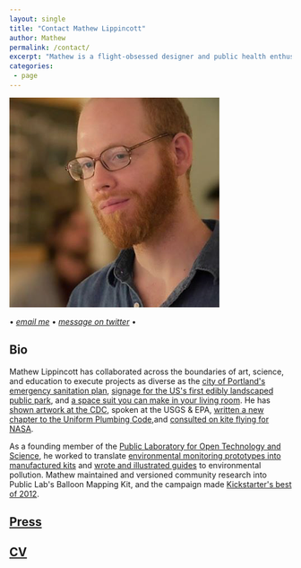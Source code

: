 ```yaml
---
layout: single
title: "Contact Mathew Lippincott"
author: Mathew
permalink: /contact/
excerpt: "Mathew is a flight-obsessed designer and public health enthusiast who loves making instructions."
categories:
 - page
---
```


![me](../assets/images/profile.png)

• _[email me](mailto:headfullofair@gmail.com)_ • _[message on twitter](https://twitter.com/headfullofair)_ •

## Bio
Mathew Lippincott has collaborated across the boundaries of art, science, and education to execute projects as diverse as the [city of Portland's emergency sanitation plan](https://www.portlandoregon.gov/pbem/article/447707), [signage for the US's first edibly landscaped public park](http://mdml.co/portfolio/beacon-food-forest-signage/), and [a space suit you can make in your living room](
http://pacificspaceflight.com/the-team/). He has [shown artwork at the CDC](http://mdml.co/portfolio/constructive-interference/), spoken at the USGS & EPA, [written a new chapter to the Uniform Plumbing Code](http://www.recodenow.org/portfolio/developing-national-model-code-site-built-and-urine-diverting-composting-toilets/
),and [consulted on kite flying for NASA](https://www.globe.gov/web/aren-project/overview/aerokats). 

As a founding member of the [Public Laboratory for Open Technology and Science](https://publiclab.org/profile/mathew), he worked to translate [environmental monitoring prototypes into manufactured kits](https://publiclab.myshopify.com/
) and [wrote and illustrated guides](https://publiclab.org/wiki/pm) to environmental pollution. Mathew maintained and versioned community research into Public Lab's Balloon Mapping Kit, and the campaign made [Kickstarter's best of 2012](https://www.kickstarter.com/year/2012).


## [Press](/press)
## [CV](/cv)